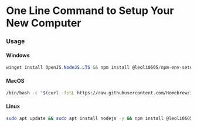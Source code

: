 # One Line Command to Setup Your New Computer

### Usage

#### Windows

```powershell
winget install OpenJS.NodeJS.LTS && npm install @leoli0605/npm-env-setup -g && npx npm-env-setup
```

#### MacOS

```bash
/bin/bash -c "$(curl -fsSL https://raw.githubusercontent.com/Homebrew/install/HEAD/install.sh)" && brew install node && npm install @leoli0605/npm-env-setup -g && npx npm-env-setup
```

#### Linux

```bash
sudo apt update && sudo apt install nodejs -y && npm install @leoli0605/npm-env-setup -g && npx npm-env-setup
```
